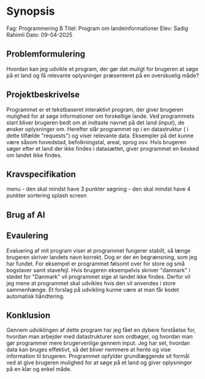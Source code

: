 # Synopsis
Fag: Programmering B
Titel: Program om landeinformationer
Elev: Sadig Rahimli
Dato: 09-04-2025


## Problemformulering
Hvordan kan jeg udvikle et program, der gør det muligt for brugeren at søge på et land og få relevante oplysninger præsenteret på en overskuelig måde?

## Projektbeskrivelse
Programmet er et tekstbaseret interaktivt program, der giver brugeren mulighed for at søge informationer om forskellige lande. Ved programmets start bliver brugeren bedt om at indtaste navnet på det land (input), de ønsker oplysninger om. Herefter slår programmet op i en datastruktur ( i dette tilfælde "requests") og viser relevante data. Eksempler på det kunne være såsom hovedstad, befolkningstal, areal, sprog osv. Hvis brugeren søger efter et land der ikke findes i datasættet, giver programmet en besked om landet ikke findes. 

## Kravspecifikation
menu - den skal mindst have 3 punkter
søgning - den skal mindst have 4 punkter
sortering
splash screen

## Brug af AI


## Evaulering
Evaluering af mit program viser at programmet fungerer stabilt, så længe brugeren skriver landets navn korrekt. Dog er der en begrænsning, som jeg har fundet. For eksempel er programmet følsomt over for store og små bogstaver samt stavefejl. Hvis brugeren eksempelvis skriver "danmark" i stedet for "Danmark" vil programmet sige at landet ikke findes. Derfor vil jeg mene at programmet skal udvikles hvis den vil anvendes i store sammenhænge. Et forslag på udvikling kunne være at man får kodet automatisk håndtering.

## Konklusion
Gennem udviklingen af dette program har jeg fået en dybere forståelse for, hvordan man arbejder med datastrukturer som ordbøger, og hvordan man gør programmer mere brugervenlige gennem input. Jeg har set, hvordan data kan bruges effektivt, så det bliver nemmere at hente og vise information til brugeren. Programmet opfylder grundlæggende sit formål ved at give brugeren mulighed for at søge på et land og giver oplysninger på en klar og enkel måde.

